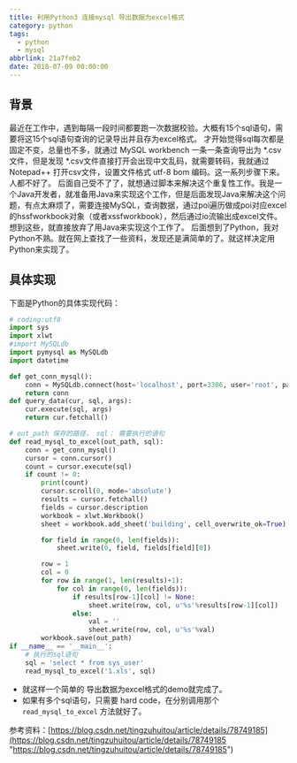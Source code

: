 ```yaml
---
title: 利用Python3 连接mysql 导出数据为excel格式
category: python
tags:
  - python
  - mysql
abbrlink: 21a7feb2
date: 2018-07-09 00:00:00
---
```

## 背景
最近在工作中，遇到每隔一段时间都要跑一次数据校验。大概有15个sql语句，需要将这15个sql语句查询的记录导出并且存为excel格式。
才开始觉得sql每次都是固定不变，总量也不多，就通过 MySQL workbench 一条一条查询导出为 *.csv文件，但是发现 *.csv文件直接打开会出现中文乱码，就需要转码，我就通过Notepad++ 打开csv文件，设置文件格式 utf-8 bom 编码。这一系列步骤下来。人都不好了。
后面自己受不了了，就想通过脚本来解决这个重复性工作。我是一个Java开发者，就准备用Java来实现这个工作，但是后面发现Java来解决这个问题，有点太麻烦了，需要连接MySQL，查询数据，通过poi遍历做成poi对应excel的hssfworkbook对象（或者xssfworkbook），然后通过io流输出成excel文件。想到这些，就直接放弃了用Java来实现这个工作了。
后面想到了Python，我对Python不熟。就在网上查找了一些资料，发现还是满简单的了。就这样决定用Python来实现了。
## 具体实现
下面是Python的具体实现代码：

```python
# coding:utf8
import sys
import xlwt
#import MySQLdb
import pymysql as MySQLdb
import datetime

def get_conn_mysql():
    conn = MySQLdb.connect(host='localhost', port=3306, user='root', passwd='root', db='test', charset='utf8')
    return conn
def query_data(cur, sql, args):
    cur.execute(sql, args)
    return cur.fetchall()

# out_path 保存的路径， sql： 需要执行的语句
def read_mysql_to_excel(out_path, sql):
    conn = get_conn_mysql()
    cursor = conn.cursor()
    count = cursor.execute(sql)
    if count != 0:
        print(count)
        cursor.scroll(0, mode='absolute')
        results = cursor.fetchall()
        fields = cursor.description
        workbook = xlwt.Workbook()
        sheet = workbook.add_sheet('building', cell_overwrite_ok=True)

        for field in range(0, len(fields)):
            sheet.write(0, field, fields[field][0])

        row = 1
        col = 0
        for row in range(1, len(results)+1):
            for col in range(0, len(fields)):
                if results[row-1][col] != None:
                    sheet.write(row, col, u'%s'%results[row-1][col])
                else:
                    val = ''
                    sheet.write(row, col, u'%s'%val)
        workbook.save(out_path)
if __name__ == '__main__':
	# 执行的sql语句
	sql = 'select * from sys_user'
	read_mysql_to_excel('1.xls', sql)
```

* 就这样一个简单的 导出数据为excel格式的demo就完成了。
* 如果有多个sql语句，只需要 hard code，在分别调用那个 `read_mysql_to_excel` 方法就好了。

参考资料：[https://blog.csdn.net/tingzuhuitou/article/details/78749185](https://blog.csdn.net/tingzuhuitou/article/details/78749185 "https://blog.csdn.net/tingzuhuitou/article/details/78749185")
